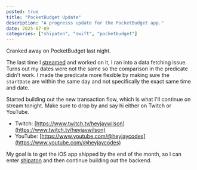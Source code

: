 ```yaml
---
posted: true
title: "PocketBudget Update"
description: "A progresss update for the PocketBudget app."
date: 2025-07-09
categories: ["shipaton", "swift", "pocketbudget"]
---
```


Cranked away on PocketBudget last night.

The last time I [streamed](https://www.youtube.com/live/0V_2YeVDv9c?si=NCpPrdAq5nIm5vjh) and worked on it, I ran into a data fetching issue. Turns out my dates were not the same so the comparison in the predicate didn't work. I made the predicate more flexible by making sure the `startDate` are within the same day and not specifically the exact same time and date.

Started building out the new transaction flow, which is what I'll continue on stream tonight. Make sure to drop by and say hi either on Twitch or YouTube.

- Twitch: [https://www.twitch.tv/heyjaywilson](https://www.twitch.tv/heyjaywilson)
- YouTube: [https://www.youtube.com/@heyjaycodes](https://www.youtube.com/@heyjaycodes)

My goal is to get the iOS app shipped by the end of the month, so I can enter [shipaton](https://shipaton.com) and then continue building out the backend.
